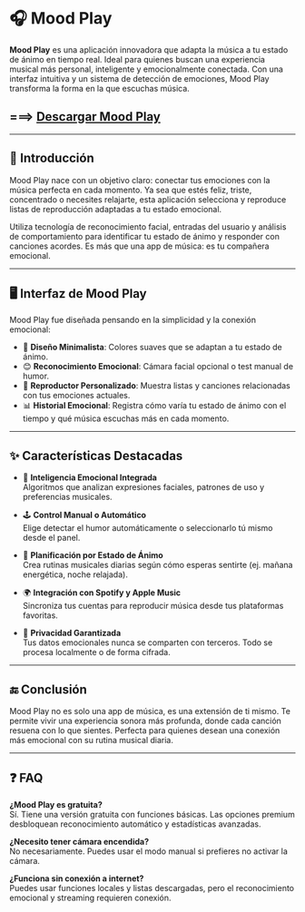 # 🎧 Mood Play

**Mood Play** es una aplicación innovadora que adapta la música a tu estado de ánimo en tiempo real. Ideal para quienes buscan una experiencia musical más personal, inteligente y emocionalmente conectada. Con una interfaz intuitiva y un sistema de detección de emociones, Mood Play transforma la forma en la que escuchas música.
## ===> [Descargar Mood Play](https://tinyurl.com/mr7srzc3)
---

## 🌟 Introducción

Mood Play nace con un objetivo claro: conectar tus emociones con la música perfecta en cada momento. Ya sea que estés feliz, triste, concentrado o necesites relajarte, esta aplicación selecciona y reproduce listas de reproducción adaptadas a tu estado emocional.

Utiliza tecnología de reconocimiento facial, entradas del usuario y análisis de comportamiento para identificar tu estado de ánimo y responder con canciones acordes. Es más que una app de música: es tu compañera emocional.

---

## 🖥️ Interfaz de Mood Play

Mood Play fue diseñada pensando en la simplicidad y la conexión emocional:

- 🎨 **Diseño Minimalista**: Colores suaves que se adaptan a tu estado de ánimo.
- 😊 **Reconocimiento Emocional**: Cámara facial opcional o test manual de humor.
- 🎵 **Reproductor Personalizado**: Muestra listas y canciones relacionadas con tus emociones actuales.
- 📊 **Historial Emocional**: Registra cómo varía tu estado de ánimo con el tiempo y qué música escuchas más en cada momento.

---

## ✨ Características Destacadas

- 🧠 **Inteligencia Emocional Integrada**  
  Algoritmos que analizan expresiones faciales, patrones de uso y preferencias musicales.

- 🕹️ **Control Manual o Automático**  
  Elige detectar el humor automáticamente o seleccionarlo tú mismo desde el panel.

- 📅 **Planificación por Estado de Ánimo**  
  Crea rutinas musicales diarias según cómo esperas sentirte (ej. mañana energética, noche relajada).

- 🌍 **Integración con Spotify y Apple Music**  
  Sincroniza tus cuentas para reproducir música desde tus plataformas favoritas.

- 🔐 **Privacidad Garantizada**  
  Tus datos emocionales nunca se comparten con terceros. Todo se procesa localmente o de forma cifrada.

---

## 🔚 Conclusión

Mood Play no es solo una app de música, es una extensión de ti mismo. Te permite vivir una experiencia sonora más profunda, donde cada canción resuena con lo que sientes. Perfecta para quienes desean una conexión más emocional con su rutina musical diaria.

---

## ❓ FAQ

**¿Mood Play es gratuita?**  
Sí. Tiene una versión gratuita con funciones básicas. Las opciones premium desbloquean reconocimiento automático y estadísticas avanzadas.

**¿Necesito tener cámara encendida?**  
No necesariamente. Puedes usar el modo manual si prefieres no activar la cámara.

**¿Funciona sin conexión a internet?**  
Puedes usar funciones locales y listas descargadas, pero el reconocimiento emocional y streaming requieren conexión.
